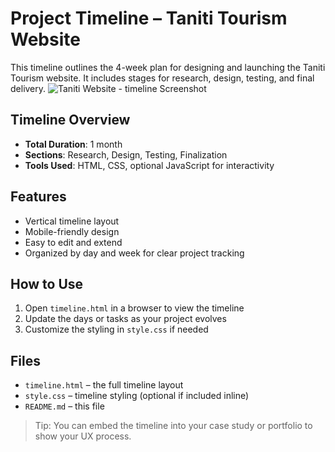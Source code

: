 # Project Timeline – Taniti Tourism Website

This timeline outlines the 4-week plan for designing and launching the Taniti Tourism website. It includes stages for research, design, testing, and final delivery.
<img src="./images/Timeline.pngTimeline.png" alt="Taniti Website - timeline Screenshot" />

## Timeline Overview

- **Total Duration**: 1 month
- **Sections**: Research, Design, Testing, Finalization
- **Tools Used**: HTML, CSS, optional JavaScript for interactivity

## Features

- Vertical timeline layout
- Mobile-friendly design
- Easy to edit and extend
- Organized by day and week for clear project tracking

## How to Use

1. Open `timeline.html` in a browser to view the timeline
2. Update the days or tasks as your project evolves
3. Customize the styling in `style.css` if needed

## Files

- `timeline.html` – the full timeline layout
- `style.css` – timeline styling (optional if included inline)
- `README.md` – this file

> Tip: You can embed the timeline into your case study or portfolio to show your UX process.
